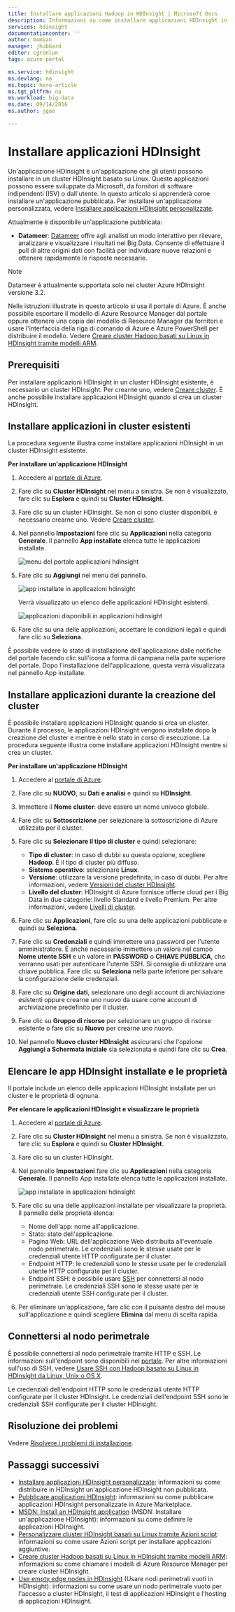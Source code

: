 ```yaml
---
title: Installare applicazioni Hadoop in HDInsight | Microsoft Docs
description: Informazioni su come installare applicazioni HDInsight in applicazioni HDInsight.
services: hdinsight
documentationcenter: ''
author: mumian
manager: jhubbard
editor: cgronlun
tags: azure-portal

ms.service: hdinsight
ms.devlang: na
ms.topic: hero-article
ms.tgt_pltfrm: na
ms.workload: big-data
ms.date: 09/14/2016
ms.author: jgao

---
```

# Installare applicazioni HDInsight
Un'applicazione HDInsight è un'applicazione che gli utenti possono installare in un cluster HDInsight basato su Linux. Queste applicazioni possono essere sviluppate da Microsoft, da fornitori di software indipendenti (ISV) o dall'utente. In questo articolo si apprenderà come installare un'applicazione pubblicata. Per installare un'applicazione personalizzata, vedere [Installare applicazioni HDInsight personalizzate](hdinsight-apps-install-custom-applications.md).

Attualmente è disponibile un'applicazione pubblicata:

* **Datameer**: [Datameer](http://www.datameer.com/documentation/display/DAS50/Home?ls=Partners&lsd=Microsoft&c=Partners&cd=Microsoft) offre agli analisti un modo interattivo per rilevare, analizzare e visualizzare i risultati nei Big Data. Consente di effettuare il pull di altre origini dati con facilità per individuare nuove relazioni e ottenere rapidamente le risposte necessarie.

> [!NOTE]
> Datameer è attualmente supportata solo nei cluster Azure HDInsight versione 3.2.
> 
> 

Nelle istruzioni illustrate in questo articolo si usa il portale di Azure. È anche possibile esportare il modello di Azure Resource Manager dal portale oppure ottenere una copia del modello di Resource Manager dai fornitori e usare l'interfaccia della riga di comando di Azure e Azure PowerShell per distribuire il modello. Vedere [Creare cluster Hadoop basati su Linux in HDInsight tramite modelli ARM](hdinsight-hadoop-create-linux-clusters-arm-templates.md).

## Prerequisiti
Per installare applicazioni HDInsight in un cluster HDInsight esistente, è necessario un cluster HDInsight. Per crearne uno, vedere [Creare cluster](hdinsight-hadoop-linux-tutorial-get-started.md#create-cluster). È anche possibile installare applicazioni HDInsight quando si crea un cluster HDInsight.

## Installare applicazioni in cluster esistenti
La procedura seguente illustra come installare applicazioni HDInsight in un cluster HDInsight esistente.

**Per installare un'applicazione HDInsight**

1. Accedere al [portale di Azure](https://portal.azure.com).
2. Fare clic su **Cluster HDInsight** nel menu a sinistra. Se non è visualizzato, fare clic su **Esplora** e quindi su **Cluster HDInsight**.
3. Fare clic su un cluster HDInsight. Se non ci sono cluster disponibili, è necessario crearne uno. Vedere [Creare cluster](hdinsight-hadoop-linux-tutorial-get-started.md#create-cluster).
4. Nel pannello **Impostazioni** fare clic su **Applicazioni** nella categoria **Generale**. Il pannello **App installate** elenca tutte le applicazioni installate.
   
    ![menu del portale applicazioni hdinsight](./media/hdinsight-apps-install-applications/hdinsight-apps-portal-menu.png)
5. Fare clic su **Aggiungi** nel menu del pannello.
   
    ![app installate in applicazioni hdinsight](./media/hdinsight-apps-install-applications/hdinsight-apps-installed-apps.png)
   
    Verrà visualizzato un elenco delle applicazioni HDInsight esistenti.
   
    ![applicazioni disponibili in applicazioni hdinsight](./media/hdinsight-apps-install-applications/hdinsight-apps-list.png)
6. Fare clic su una delle applicazioni, accettare le condizioni legali e quindi fare clic su **Seleziona**.

È possibile vedere lo stato di installazione dell'applicazione dalle notifiche del portale facendo clic sull'icona a forma di campana nella parte superiore del portale. Dopo l'installazione dell'applicazione, questa verrà visualizzata nel pannello App installate.

## Installare applicazioni durante la creazione del cluster
È possibile installare applicazioni HDInsight quando si crea un cluster. Durante il processo, le applicazioni HDInsight vengono installate dopo la creazione del cluster e mentre è nello stato in corso di esecuzione. La procedura seguente illustra come installare applicazioni HDInsight mentre si crea un cluster.

**Per installare un'applicazione HDInsight**

1. Accedere al [portale di Azure](https://portal.azure.com).
2. Fare clic su **NUOVO**, su **Dati e analisi** e quindi su **HDInsight**.
3. Immettere il **Nome cluster**: deve essere un nome univoco globale.
4. Fare clic su **Sottoscrizione** per selezionare la sottoscrizione di Azure utilizzata per il cluster.
5. Fare clic su **Selezionare il tipo di cluster** e quindi selezionare:
   
   * **Tipo di cluster**: in caso di dubbi su questa opzione, scegliere **Hadoop**. È il tipo di cluster più diffuso.
   * **Sistema operativo**: selezionare **Linux**.
   * **Versione**: utilizzare la versione predefinita, in caso di dubbi. Per altre informazioni, vedere [Versioni del cluster HDInsight](hdinsight-component-versioning.md).
   * **Livello del cluster**: HDInsight di Azure fornisce offerte cloud per i Big Data in due categorie: livello Standard e livello Premium. Per altre informazioni, vedere [Livelli di cluster](hdinsight-hadoop-provision-linux-clusters.md#cluster-tiers).
6. Fare clic su **Applicazioni**, fare clic su una delle applicazioni pubblicate e quindi su **Seleziona**.
7. Fare clic su **Credenziali** e quindi immettere una password per l'utente amministratore. È anche necessario immettere un valore nel campo **Nome utente SSH** e un valore in **PASSWORD** o **CHIAVE PUBBLICA**, che verranno usati per autenticare l'utente SSH. Si consiglia di utilizzare una chiave pubblica. Fare clic su **Seleziona** nella parte inferiore per salvare la configurazione delle credenziali.
8. Fare clic su **Origine dati**, selezionare uno degli account di archiviazione esistenti oppure crearne uno nuovo da usare come account di archiviazione predefinito per il cluster.
9. Fare clic su **Gruppo di risorse** per selezionare un gruppo di risorse esistente o fare clic su **Nuovo** per crearne uno nuovo.
10. Nel pannello **Nuovo cluster HDInsight** assicurarsi che l'opzione **Aggiungi a Schermata iniziale** sia selezionata e quindi fare clic su **Crea**.

## Elencare le app HDInsight installate e le proprietà
Il portale include un elenco delle applicazioni HDInsight installate per un cluster e le proprietà di ognuna.

**Per elencare le applicazioni HDInsight e visualizzare le proprietà**

1. Accedere al [portale di Azure](https://portal.azure.com).
2. Fare clic su **Cluster HDInsight** nel menu a sinistra. Se non è visualizzato, fare clic su **Esplora** e quindi su **Cluster HDInsight**.
3. Fare clic su un cluster HDInsight.
4. Nel pannello **Impostazioni** fare clic su **Applicazioni** nella categoria **Generale**. Il pannello App installate elenca tutte le applicazioni installate.
   
    ![app installate in applicazioni hdinsight](./media/hdinsight-apps-install-applications/hdinsight-apps-installed-apps-with-apps.png)
5. Fare clic su una delle applicazioni installate per visualizzare la proprietà. Il pannello delle proprietà elenca:
   
   * Nome dell'app: nome all'applicazione.
   * Stato: stato dell'applicazione.
   * Pagina Web: URL dell'applicazione Web distribuita all'eventuale nodo perimetrale. Le credenziali sono le stesse usate per le credenziali utente HTTP configurate per il cluster.
   * Endpoint HTTP: le credenziali sono le stesse usate per le credenziali utente HTTP configurate per il cluster.
   * Endpoint SSH: è possibile usare [SSH](hdinsight-hadoop-linux-use-ssh-unix.md) per connettersi al nodo perimetrale. Le credenziali SSH sono le stesse usate per le credenziali utente SSH configurate per il cluster.
6. Per eliminare un'applicazione, fare clic con il pulsante destro del mouse sull'applicazione e quindi scegliere **Elimina** dal menu di scelta rapida.

## Connettersi al nodo perimetrale
È possibile connettersi al nodo perimetrale tramite HTTP e SSH. Le informazioni sull'endpoint sono disponibili nel [portale](#list-installed-hdinsight-apps-and-properties). Per altre informazioni sull'uso di SSH, vedere [Usare SSH con Hadoop basato su Linux in HDInsight da Linux, Unix o OS X](hdinsight-hadoop-linux-use-ssh-unix.md).

Le credenziali dell'endpoint HTTP sono le credenziali utente HTTP configurate per il cluster HDInsight. Le credenziali dell'endpoint SSH sono le credenziali SSH configurate per il cluster HDInsight.

## Risoluzione dei problemi
Vedere [Risolvere i problemi di installazione](hdinsight-apps-install-custom-applications.md#troubleshoot-the-installation).

## Passaggi successivi
* [Installare applicazioni HDInsight personalizzate](hdinsight-apps-install-custom-applications.md): informazioni su come distribuire in HDInsight un'applicazione HDInsight non pubblicata.
* [Pubblicare applicazioni HDInsight](hdinsight-apps-publish-applications.md): informazioni su come pubblicare applicazioni HDInsight personalizzate in Azure Marketplace.
* [MSDN: Install an HDInsight application](https://msdn.microsoft.com/library/mt706515.aspx) (MSDN: Installare un'applicazione HDInsight): informazioni su come definire le applicazioni HDInsight.
* [Personalizzare cluster HDInsight basati su Linux tramite Azioni script](hdinsight-hadoop-customize-cluster-linux.md): informazioni su come usare Azioni script per installare applicazioni aggiuntive.
* [Creare cluster Hadoop basati su Linux in HDInsight tramite modelli ARM](hdinsight-hadoop-create-linux-clusters-arm-templates.md): informazioni su come chiamare i modelli di Azure Resource Manager per creare cluster HDInsight.
* [Use empty edge nodes in HDInsight](hdinsight-apps-use-edge-node.md) (Usare nodi perimetrali vuoti in HDInsight): informazioni su come usare un nodo perimetrale vuoto per l'accesso a cluster HDInsight, il test di applicazioni HDInsight e l'hosting di applicazioni HDInsight.

<!---HONumber=AcomDC_0914_2016-->